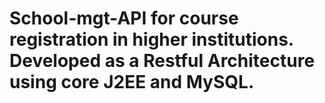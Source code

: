 # School-mgt-API for course registration in higher institutions. Developed as a Restful Architecture using core J2EE and MySQL.
